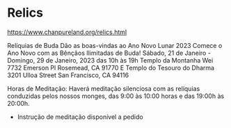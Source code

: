 # Relics

https://www.chanpureland.org/relics.html


Relíquias de Buda Dão as boas-vindas ao Ano Novo Lunar 2023
Comece o Ano Novo com as Bênçãos Ilimitadas de Buda!
Sábado, 21 de Janeiro - Domingo, 29 de Janeiro, 2023 das 10h às 19h
Templo da Montanha Wei 7732 Emerson Pl Rosemead, CA 91770 E
Templo do Tesouro do Dharma 3201 Ulloa Street San Francisco, CA 94116

Horas de Meditação: 
Haverá meditação silenciosa com as relíquias conduzidas pelos nossos monges, das 9:00 às 10:00 horas
e das 19:00h às 20:00h. 
  * Instrução de meditação disponível a pedido